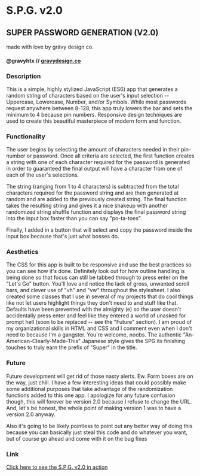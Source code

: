 # S.P.G. v2.0
## SUPER PASSWORD GENERATION (V2.0)
made with love by grävy design co.
#### @gravyhtx // [gravydesign.co](https://www.gravydesign.co)

### Description
This is a simple, highly stylized JavaScript (ES6) app that generates a random string of characters based on the user's input selection -- Uppercase, Lowercase, Number, and/or Symbols. While most passwords request anywhere between 8-128, this app truly lowers the bar and sets the minimum to 4 because pin numbers. Responsive design techniques are used to create this beautiful masterpiece of modern form and function.

### Functionality
The user begins by selecting the amount of characters needed in their pin-number or password. Once all criteria are selected, the first function creates a string with one of each character required for the password is generated in order to guaranteed the final output will have a character from one of each of the user's selections.

The string (ranging from 1 to 4 characters) is subtracted from the total characters required for the password string and are then generated at random and are added to the previously created string. The final function takes the resulting string and gives it a nice shakeup with another randomized string shuffle function and displays the final password string into the input box faster than you can say "po-ta-toes".

Finally, I added in a button that will select and copy the password inside the input box because that's just what bosses do.

### Aesthetics
The CSS for this app is built to be responsive and use the best practices so you can see how it's done. Definitely look out for how outline handling is being done so that focus can still be tabbed through to press enter on the "Let's Go" button. You'll love and notice the lack of gross, unwanted scroll bars, and clever use of "vh" and "vw" throughout the stylesheet. I also created some classes that I use in several of my projects that do cool things like not let users highlight things they don't need to and stuff like that. Defaults have been prevented with the almighty (e) so the user doesn't accidentally press enter and feel like they entered a world of unasked for prompt hell (soon to be replaced -- see the "Future" section). I am proud of my organizational skills in HTML and CSS and I comment even when I don't need to because I'm a gangster. You're welcome, noobs. The authentic "An-American-Clearly-Made-This" Japanese style gives the SPG its finishing touches to truly earn the prefix of "Super" in the title.

### Future
Future development will get rid of those nasty alerts. Ew. Form boxes are on the way, just chill. I have a few interesting ideas that could possibly make some additional purposes that take advantage of the randomization functions added to this one app. I apologize for any future confusion though, this will forever be version 2.0 because I refuse to change the URL. And, let's be honest, the whole point of making version 1 was to have a version 2.0 anyway.

Also it's going to be likely pointless to point out any better way of doing this because you can basically just steal this code and do whatever you want, but of course go ahead and come with it on the bug fixes

### Link
[Click here to see the S.P.G. v2.0 in action](https://gravyhtx.github.io/SPG-v2/)
